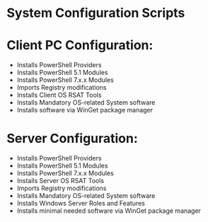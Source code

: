 # System Configuration Scripts

# Client PC Configuration:

- Installs PowerShell Providers
- Installs PowerShell 5.1 Modules
- Installs PowerShell 7.x.x Modules
- Imports Registry modifications
- Installs Client OS RSAT Tools
- Installs Mandatory OS-related System software
- Installs software via WinGet package manager

# Server Configuration: 

- Installs PowerShell Providers
- Installs PowerShell 5.1 Modules
- Installs PowerShell 7.x.x Modules
- Installs Server OS RSAT Tools
- Imports Registry modifications
- Installs Mandatory OS-related System software
- Installs Windows Server Roles and Features
- Installs minimal needed software via WinGet package manager
